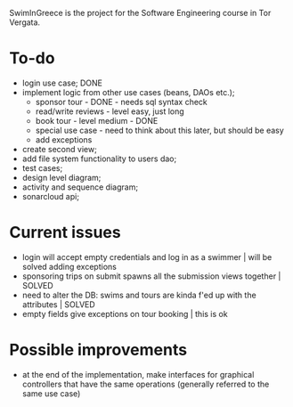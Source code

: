SwimInGreece is the project for the Software Engineering course in Tor Vergata.

# To-do
- login use case; DONE
- implement logic from other use cases (beans, DAOs etc.);
  - sponsor tour - DONE - needs sql syntax check
  - read/write reviews - level easy, just long
  - book tour - level medium - DONE
  - special use case - need to think about this later, but should be easy
  - add exceptions
- create second view;
- add file system functionality to users dao;
- test cases;
- design level diagram;
- activity and sequence diagram;
- sonarcloud api;

# Current issues
- login will accept empty credentials and log in as a swimmer | will be solved adding exceptions
- sponsoring trips on submit spawns all the submission views together | SOLVED
- need to alter the DB: swims and tours are kinda f'ed up with the attributes | SOLVED
- empty fields give exceptions on tour booking | this is ok

# Possible improvements
- at the end of the implementation, make interfaces for graphical controllers that have the same operations (generally referred to the same use case)
